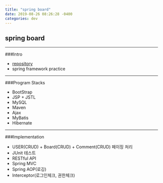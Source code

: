 ```yaml
---
title: "spring board"
date: 2019-08-26 08:26:28 -0400
categories: dev
---
```

## spring board
---
###Intro
- [repository]
- spring framework practice
---
###Program Stacks
- BootStrap
- JSP + JSTL
- MySQL
- Maven
- Ajax
- MyBatis
- Hibernate
---
###Implementation
- USER(CRUD) + Board(CRUD) + Comment(CRUD) 페이징 처리
- JUnit 테스트
- RESTful API
- Spring MVC
- Spring AOP(로깅)
- Interceptor(로그인체크, 권한체크)

[repository]: https://github.com/blackjayH/Spring-board-practice
